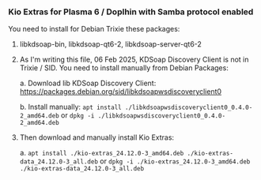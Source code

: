 ### Kio Extras for Plasma 6 / Doplhin with Samba protocol enabled

You need to install for Debian Trixie these packages:
1. libkdsoap-bin, libkdsoap-qt6-2, libkdsoap-server-qt6-2
2. As I'm writing this file, 06 Feb 2025, KDSoap Discovery Client is not in Trixie / SID. You need to install manually from Debian Packages:

    a. Download lib KDSoap Discovery Client: https://packages.debian.org/sid/libkdsoapwsdiscoveryclient0
   
    b. Install manually: `apt install ./libkdsoapwsdiscoveryclient0_0.4.0-2_amd64.deb` or `dpkg -i ./libkdsoapwsdiscoveryclient0_0.4.0-2_amd64.deb`
  
4. Then download and manually install Kio Extras:
 
    a. `apt install ./kio-extras_24.12.0-3_amd64.deb ./kio-extras-data_24.12.0-3_all.deb` or `dpkg -i ./kio-extras_24.12.0-3_amd64.deb ./kio-extras-data_24.12.0-3_all.deb`
